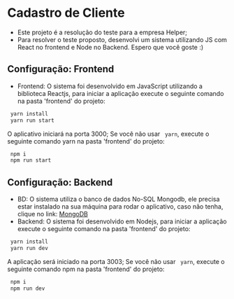 # Cadastro de Cliente
 - Este projeto é a resolução do teste para a empresa Helper;
 - Para resolver o teste proposto, desenvolvi um sistema utilizando JS com React no frontend e Node no Backend.
Espero que você goste :)

## Configuração: Frontend
 - Frontend: O sistema foi desenvolvido em JavaScript utilizando a biblioteca Reactjs, para iniciar a aplicação execute o seguinte comando na pasta 'frontend' do projeto:
 ```bash
  yarn install
  yarn run start
 ```
 O aplicativo iniciará na porta 3000;
 Se você não usar ```` yarn````, execute o seguinte comando yarn na pasta 'frontend' do projeto:
 ```bash
  npm i
  npm run start
 ```
 ## Configuração: Backend
 - BD: O sistema utiliza o banco de dados No-SQL Mongodb, ele precisa estar instalado na sua máquina para rodar o aplicativo, caso não tenha, clique no link:
 [MongoDB](https://docs.mongodb.com/manual/installation/)
 - Backend: O sistema foi desenvolvido em Nodejs, para iniciar a aplicação execute o seguinte comando na pasta 'frontend' do projeto:
 ```bash
  yarn install
  yarn run dev
 ```
A aplicação será iniciado na porta 3003;
 Se você não usar ```` yarn````, execute o seguinte comando npm na pasta 'frontend' do projeto:
 ```bash
  npm i
  npm run dev
 ```

